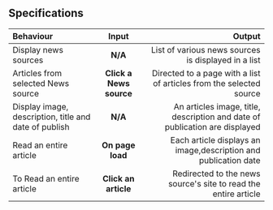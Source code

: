 ## Specifications
| Behaviour | Input | Output |
| :---------------- | :---------------: | ------------------: |
| Display news sources | **N/A** | List of various news sources is displayed in a list |
| Articles from selected News source | **Click a News source** | Directed to a page with a list of articles from the selected source |
| Display image, description, title and date of publish | **N/A** | An articles image, title, description and date of publication are displayed |
| Read an entire article | **On page load** | Each article displays an image,description and publication date |
| To Read an entire article  | **Click an article** | Redirected to the news source's site to read the entire article |